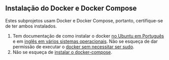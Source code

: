 ## Instalação do Docker e Docker Compose

Estes subprojetos usam Docker e Docker Compose, portanto, certifique-se de ter ambos instalados.

1.  Tem documentação de como instalar o docker [no Ubuntu em Português](https://www.digitalocean.com/community/tutorials/como-instalar-e-usar-o-docker-no-ubuntu-18-04-pt) e em [inglês em vários sistemas operacionais](https://docs.docker.com/install/). Não se esqueça de dar permissão de executar o [docker sem necessitar ser sudo](https://www.digitalocean.com/community/questions/how-to-fix-docker-got-permission-denied-while-trying-to-connect-to-the-docker-daemon-socket).
2.  Não se esqueça de [instalar o docker-compose](https://www.digitalocean.com/community/tutorials/how-to-install-docker-compose-on-ubuntu-18-04-pt).
